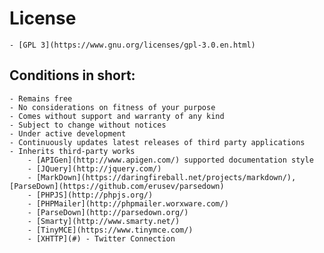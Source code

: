 # License

	- [GPL 3](https://www.gnu.org/licenses/gpl-3.0.en.html)


## Conditions in short:

	- Remains free
	- No considerations on fitness of your purpose
	- Comes without support and warranty of any kind
	- Subject to change without notices
	- Under active development
	- Continuously updates latest releases of third party applications
	- Inherits third-party works
		- [APIGen](http://www.apigen.com/) supported documentation style
		- [JQuery](http://jquery.com/)
		- [MarkDown](https://daringfireball.net/projects/markdown/), [ParseDown](https://github.com/erusev/parsedown)
		- [PHPJS](http://phpjs.org/)
		- [PHPMailer](http://phpmailer.worxware.com/)
		- [ParseDown](http://parsedown.org/)
		- [Smarty](http://www.smarty.net/)
		- [TinyMCE](https://www.tinymce.com/)
		- [XHTTP](#) - Twitter Connection
